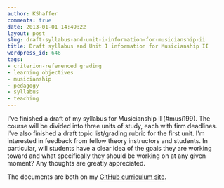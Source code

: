 ```yaml
---
author: KShaffer
comments: true
date: 2013-01-01 14:49:22
layout: post
slug: draft-syllabus-and-unit-i-information-for-musicianship-ii
title: Draft syllabus and Unit I information for Musicianship II
wordpress_id: 646
tags:
- criterion-referenced grading
- learning objectives
- musicianship
- pedagogy
- syllabus
- teaching
---
```


I've finished a draft of my syllabus for Musicianship II (#musi199). The course will be divided into three units of study, each with firm deadlines. I've also finished a draft topic list/grading rubric for the first unit. I'm interested in feedback from fellow theory instructors and students. In particular, will students have a clear idea of the goals they are working toward and what specifically they should be working on at any given moment? Any thoughts are greatly appreciated.

The documents are both on my [GitHub curriculum site](https://github.com/kshaffer/musicianship-curriculum).
